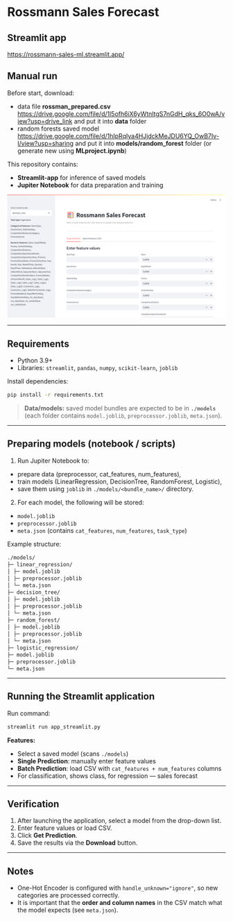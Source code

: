# Rossmann Sales Forecast

## Streamlit app

https://rossmann-sales-ml.streamlit.app/

## Manual run

Before start, download:
- data file **rossman_prepared.csv** https://drive.google.com/file/d/1l5ofh6iX6yWtnltgS7nGdH_qks_6O0wA/view?usp=drive_link and put it into **data** folder
- random forests saved model https://drive.google.com/file/d/1hIpRqIya4HJjdckMeJDU6YQ_OwB7Iv-l/view?usp=sharing and put it into **models/random_forest** folder (or generate new using **MLproject.ipynb**)

This repository contains:
- **Streamlit-app** for inference of saved models
- **Jupiter Notebook** for data preparation and training

![Streamlit Screenshot](./streamlit_screenshot.png)

---

## Requirements

- Python 3.9+
- Libraries: `streamlit`, `pandas`, `numpy`, `scikit-learn`, `joblib`

Install dependencies:
```bash
pip install -r requirements.txt
```

> **Data/models:** saved model bundles are expected to be in **`./models`** (each folder contains `model.joblib`, `preprocessor.joblib`, `meta.json`).

---

## Preparing models (notebook / scripts)

1. Run Jupiter Notebook to:
- prepare data (preprocessor, cat_features, num_features),
- train models (LinearRegression, DecisionTree, RandomForest, Logistic),
- save them using `joblib` in `./models/<bundle_name>/` directory.
2. For each model, the following will be stored:
- `model.joblib`
- `preprocessor.joblib`
- `meta.json` (contains `cat_features`, `num_features`, `task_type`)

Example structure:
```
./models/
├─ linear_regression/
│ ├─ model.joblib
│ ├─ preprocessor.joblib
│ └─ meta.json
├─ decision_tree/
│ ├─ model.joblib
│ ├─ preprocessor.joblib
│ └─ meta.json
├─ random_forest/
│ ├─ model.joblib
│ ├─ preprocessor.joblib
│ └─ meta.json
├─ logistic_regression/
├─ model.joblib
├─ preprocessor.joblib
└─ meta.json
```

---

## Running the Streamlit application

Run command:
```bash
streamlit run app_streamlit.py
```

**Features:**
- Select a saved model (scans `./models`)
- **Single Prediction**: manually enter feature values
- **Batch Prediction**: load CSV with `cat_features + num_features` columns
- For classification, shows class, for regression — sales forecast

---

## Verification

1. After launching the application, select a model from the drop-down list.
2. Enter feature values ​​or load CSV.
3. Click **Get Prediction**.
4. Save the results via the **Download** button.

---

## Notes

- One-Hot Encoder is configured with `handle_unknown="ignore"`, so new categories are processed correctly.
- It is important that the **order and column names** in the CSV match what the model expects (see `meta.json`).
